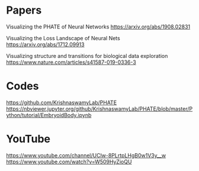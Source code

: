 # Papers

Visualizing the PHATE of Neural Networks https://arxiv.org/abs/1908.02831

Visualizing the Loss Landscape of Neural Nets https://arxiv.org/abs/1712.09913

Visualizing structure and transitions for biological data exploration https://www.nature.com/articles/s41587-019-0336-3

# Codes 

https://github.com/KrishnaswamyLab/PHATE
https://nbviewer.jupyter.org/github/KrishnaswamyLab/PHATE/blob/master/Python/tutorial/EmbryoidBody.ipynb


# YouTube
https://www.youtube.com/channel/UClw-8PLrtpLHgB0w1V3y__w
https://www.youtube.com/watch?v=W509HyZioQU
